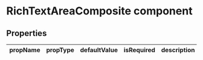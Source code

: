 # RichTextAreaComposite component


## Properties

| propName | propType | defaultValue | isRequired | description |
|----------|----------|--------------|------------|-------------|
